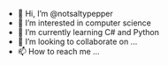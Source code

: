 - 👋 Hi, I’m @notsaltypepper
- 👀 I’m interested in computer science
- 🌱 I’m currently learning C# and Python
- 💞️ I’m looking to collaborate on ...
- 📫 How to reach me ...

<!---
notsaltypepper/notsaltypepper is a ✨ special ✨ repository because its `README.md` (this file) appears on your GitHub profile.
You can click the Preview link to take a look at your changes.
--->
